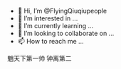 - 👋 Hi, I’m @FlyingQiuqiupeople
- 👀 I’m interested in ...
- 🌱 I’m currently learning ...
- 💞️ I’m looking to collaborate on ...
- 📫 How to reach me ...

<!---
FlyingQiuqiupeople/FlyingQiuqiupeople is a ✨ special ✨ repository because its `README.md` (this file) appears on your GitHub profile.
You can click the Preview link to take a look at your changes.
--->魈天下第一帅 钟离第二

